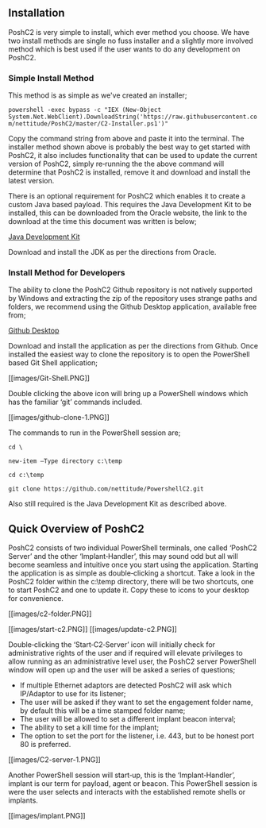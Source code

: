 ## Installation

PoshC2 is very simple to install, which ever method you choose. We have two install methods are
single no fuss installer and a slightly more involved method which is best used if the user wants to
do any development on PoshC2.

### Simple Install Method

This method is as simple as we've created an installer;

`powershell -exec bypass -c "IEX (New-Object System.Net.WebClient).DownloadString('https://raw.githubusercontent.com/nettitude/PoshC2/master/C2-Installer.ps1')"`

Copy the command string from above and paste it into the terminal.
The installer method shown above is probably the best way to get started with PoshC2, it also
includes functionality that can be used to update the current version of PoshC2, simply re‐running
the the above command will determine that PoshC2 is installed, remove it and download and install
the latest version.

There is an optional requirement for PoshC2 which enables it to create a custom Java based payload.
This requires the Java Development Kit to be installed, this can be downloaded from the Oracle
website, the link to the download at the time this document was written is below;

[Java Development Kit](http://www.oracle.com/technetwork/java/javase/downloads/jdk8‐downloads‐2133151.html)

Download and install the JDK as per the directions from Oracle.

### Install Method for Developers

The ability to clone the PoshC2 Github repository is not natively supported by Windows and
extracting the zip of the repository uses strange paths and folders, we recommend using the Github
Desktop application, available free from;

[Github Desktop]( https://desktop.github.com)

Download and install the application as per the directions from Github.
Once installed the easiest way to clone the repository is to open the PowerShell based Git Shell
application;

[[images/Git-Shell.PNG]]

Double clicking the above icon will bring up a PowerShell windows which has the familiar ‘git’
commands included.

[[images/github-clone-1.PNG]]

The commands to run in the PowerShell session are;

`cd \`

`new‐item –Type directory c:\temp`

`cd c:\temp`

`git clone https://github.com/nettitude/PowershellC2.git`

Also still required is the Java Development Kit as described above.

## Quick Overview of PoshC2

PoshC2 consists of two individual PowerShell terminals, one called ‘PoshC2 Server’ and the other
‘Implant‐Handler’, this may sound odd but all will become seamless and intuitive once you start
using the application. Starting the application is as simple as double‐clicking a shortcut. Take a look in the PoshC2 folder within the c:\temp directory, there will be two shortcuts, one to start PoshC2
and one to update it. Copy these to icons to your desktop for convenience.

[[images/c2-folder.PNG]]

[[images/start-c2.PNG]]        [[images/update-c2.PNG]]

Double‐clicking the ‘Start‐C2‐Server’ icon will initially check for administrative rights of the user and
if required will elevate privileges to allow running as an administrative level user, the PoshC2
server PowerShell window will open up and the user will be asked a series of questions;

* If multiple Ethernet adaptors are detected PoshC2 will ask which IP/Adaptor to use for its
listener;
* The user will be asked if they want to set the engagement folder name, by default this will be a
time stamped folder name;
* The user will be allowed to set a different implant beacon interval;
* The ability to set a kill time for the implant;
* The option to set the port for the listener, i.e. 443, but to be honest port 80 is preferred.

[[images/C2-server-1.PNG]]

Another PowerShell session will start‐up, this is the ‘Implant‐Handler’, implant is our term for
payload, agent or beacon. This PowerShell session is were the user selects and interacts with the
established remote shells or implants.

[[images/implant.PNG]]

